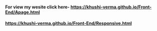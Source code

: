 #### For view my wesite click here- https://khushi-verma.github.io/Front-End/Apage.html
#### https://khushi-verma.github.io/Front-End/Responsive.html
